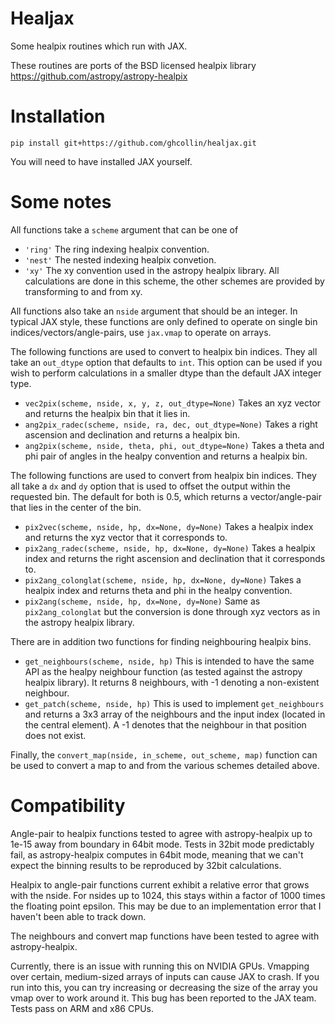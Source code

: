 # Healjax

Some healpix routines which run with JAX. 

These routines are ports of the BSD licensed healpix library https://github.com/astropy/astropy-healpix

# Installation

```
pip install git+https://github.com/ghcollin/healjax.git
```

You will need to have installed JAX yourself.

# Some notes

All functions take a `scheme` argument that can be one of
 - `'ring'` The ring indexing healpix convention.
 - `'nest'` The nested indexing healpix convetion.
 - `'xy'` The xy convention used in the astropy healpix library. All calculations are done in this scheme, the other schemes are provided by transforming to and from xy.

All functions also take an `nside` argument that should be an integer. In typical JAX style, these functions are only defined to operate on single bin indices/vectors/angle-pairs, use `jax.vmap` to operate on arrays.

The following functions are used to convert to healpix bin indices. They all take an `out_dtype` option that defaults to `int`. This option can be used if you wish to perform calculations in a smaller dtype than the default JAX integer type.

 - `vec2pix(scheme, nside, x, y, z, out_dtype=None)` Takes an xyz vector and returns the healpix bin that it lies in.
 - `ang2pix_radec(scheme, nside, ra, dec, out_dtype=None)` Takes a right ascension and declination and returns a healpix bin.
 - `ang2pix(scheme, nside, theta, phi, out_dtype=None)` Takes a theta and phi pair of angles in the healpy convention and returns a healpix bin.

The following functions are used to convert from healpix bin indices. They all take a `dx` and `dy` option that is used to offset the output within the requested bin. The default for both is 0.5, which returns a vector/angle-pair that lies in the center of the bin.

 - `pix2vec(scheme, nside, hp, dx=None, dy=None)` Takes a healpix index and returns the xyz vector that it corresponds to.
 - `pix2ang_radec(scheme, nside, hp, dx=None, dy=None)` Takes a healpix index and returns the right ascension and declination that it corresponds to.
 - `pix2ang_colonglat(scheme, nside, hp, dx=None, dy=None)` Takes a healpix index and returns theta and phi in the healpy convention.
 - `pix2ang(scheme, nside, hp, dx=None, dy=None)` Same as `pix2ang_colonglat` but the conversion is done through xyz vectors as in the astropy healpix library.

There are in addition two functions for finding neighbouring healpix bins.
 - `get_neighbours(scheme, nside, hp)` This is intended to have the same API as the healpy neighbour function (as tested against the astropy healpix library). It returns 8 neighbours, with -1 denoting a non-existent neighbour.
 - `get_patch(scheme, nside, hp)` This is used to implement `get_neighbours` and returns a 3x3 array of the neighbours and the input index (located in the central element). A -1 denotes that the neighbour in that position does not exist.

Finally, the `convert_map(nside, in_scheme, out_scheme, map)` function can be used to convert a map to and from the various schemes detailed above.

# Compatibility

Angle-pair to healpix functions tested to agree with astropy-healpix up to 1e-15 away from boundary in 64bit mode. Tests in 32bit mode predictably fail, as astropy-healpix computes in 64bit mode, meaning that we can't expect the binning results to be reproduced by 32bit calculations. 

Healpix to angle-pair functions current exhibit a relative error that grows with the nside. For nsides up to 1024, this stays within a factor of 1000 times the floating point epsilon. This may be due to an implementation error that I haven't been able to track down.

The neighbours and convert map functions have been tested to agree with astropy-healpix.

Currently, there is an issue with running this on NVIDIA GPUs. Vmapping over certain, medium-sized arrays of inputs can cause JAX to crash. If you run into this, you can try increasing or decreasing the size of the array you vmap over to work around it. This bug has been reported to the JAX team.
Tests pass on ARM and x86 CPUs.